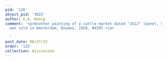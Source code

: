```yaml
---
pid: '126'
object_pid: '3022'
author: E.A. Honig
comment: '<p>Another painting of a cattle market dated "1612" (panel, 56 x 85 cm)
  was sold in Amsterdam, Douwes, 1928, #4397.</p>

  '
post_date: 06/27/15
order: '125'
collection: discussion
---
```

